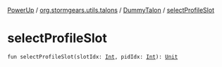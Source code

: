 [PowerUp](../../index.md) / [org.stormgears.utils.talons](../index.md) / [DummyTalon](index.md) / [selectProfileSlot](./select-profile-slot.md)

# selectProfileSlot

`fun selectProfileSlot(slotIdx: `[`Int`](https://kotlinlang.org/api/latest/jvm/stdlib/kotlin/-int/index.html)`, pidIdx: `[`Int`](https://kotlinlang.org/api/latest/jvm/stdlib/kotlin/-int/index.html)`): `[`Unit`](https://kotlinlang.org/api/latest/jvm/stdlib/kotlin/-unit/index.html)